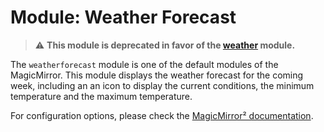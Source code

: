 # Module: Weather Forecast

> :warning: **This module is deprecated in favor of the [weather](https://docs.magicmirror.builders/modules/weather.html) module.**

The `weatherforecast` module is one of the default modules of the MagicMirror.
This module displays the weather forecast for the coming week, including an an icon to display the current conditions, the minimum temperature and the maximum temperature.

For configuration options, please check the [MagicMirror² documentation](https://docs.magicmirror.builders/modules/weatherforecast.html).
